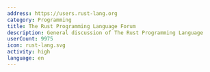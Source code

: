 ```yaml
---
address: https://users.rust-lang.org
category: Programming
title: The Rust Programming Language Forum
description: General discussion of The Rust Programming Language
userCount: 9975
icon: rust-lang.svg
activity: high
language: en
---
```

